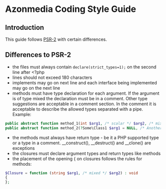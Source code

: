 # Azonmedia Coding Style Guide

## Introduction

This guide follows [PSR-2](https://www.php-fig.org/psr/psr-2/) with certain differences.

## Differences to PSR-2
- the files must always contain `declare(strict_types=1);` on the second line after <?php
- lines should not exceed 180 characters
- implements may go on next line and each interface being implemented may go on the next line
- methods must have type declaration for each argument. If the argument is of type mixed the declaration must be in a comment. Other type suggestions are acceptable in a comment section. In the comment it is acceptable to describe the allowed types separated with a pipe. Example:
```php
public abstract function method_1(int $arg1, /* scalar */ $arg2, /* mixed */ $arg3, /* resource */ $arg4) : void;
public abstract function method_2(?Some\Class1 $arg1 = NULL, /* Another\Class2 | int | NULL */ $arg2) : /* mixed */
```
- the methods must always have return type - be it a PHP supported type or a type in a comment. __construct(), __destruct() and __clone() are exceptions
- the closures must declare argument types and return types like methods
- the placement of the opening { on closures follows the rules for methods:
```php
$Closure = function (string $arg1, /* mixed */ $arg2) : void
{
};
```
